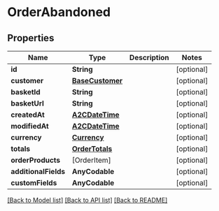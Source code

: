 # OrderAbandoned

## Properties
Name | Type | Description | Notes
------------ | ------------- | ------------- | -------------
**id** | **String** |  | [optional] 
**customer** | [**BaseCustomer**](BaseCustomer.md) |  | [optional] 
**basketId** | **String** |  | [optional] 
**basketUrl** | **String** |  | [optional] 
**createdAt** | [**A2CDateTime**](A2CDateTime.md) |  | [optional] 
**modifiedAt** | [**A2CDateTime**](A2CDateTime.md) |  | [optional] 
**currency** | [**Currency**](Currency.md) |  | [optional] 
**totals** | [**OrderTotals**](OrderTotals.md) |  | [optional] 
**orderProducts** | [OrderItem] |  | [optional] 
**additionalFields** | **AnyCodable** |  | [optional] 
**customFields** | **AnyCodable** |  | [optional] 

[[Back to Model list]](../README.md#documentation-for-models) [[Back to API list]](../README.md#documentation-for-api-endpoints) [[Back to README]](../README.md)


